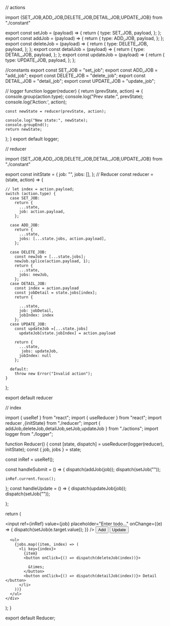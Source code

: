 // actions

import {SET_JOB,ADD_JOB,DELETE_JOB,DETAIL_JOB,UPDATE_JOB} from "./constant"

export const setJob = (payload) => {
    return {
      type: SET_JOB,
      payload,
    };
  };
  export const addJob = (payload) => {
    return {
      type: ADD_JOB,
      payload,
    };
  };
  export const deleteJob = (payload) => {
    return {
      type: DELETE_JOB,
      payload,
    };
  };
  export const detailJob = (payload) => {
    return {
      type: DETAIL_JOB,
      payload,
    };
  };
  export const updateJob = (payload) => {
    return {
      type: UPDATE_JOB,
      payload,
    };
  };

  //constants
  export const SET_JOB = "set_job";
export const ADD_JOB = "add_job";
export const DELETE_JOB = "delete_job";
export const DETAIL_JOB = "detail_job";
export const UPDATE_JOB = "update_job";

// logger
function logger(reducer) {
  return (prevState, action) => {
    console.group(action.type);
    console.log("Prev state:", prevState);
    console.log('Action:', action);

    const newState = reducer(prevState, action);
    
    console.log("New state:", newState);
    console.groupEnd();
    return newState;
  };
}
export default logger;


// reducer

import {SET_JOB,ADD_JOB,DELETE_JOB,DETAIL_JOB,UPDATE_JOB} from "./constant"


export const initState = {
    job: "",
    jobs: [],
  };
  // Reducer
  const reducer = (state, action) => {


    // let index = action.payload;
    switch (action.type) {
      case SET_JOB:
        return {
          ...state,
          job: action.payload,
        };
  
      case ADD_JOB:
        return {
          ...state,
          jobs: [...state.jobs, action.payload],
        };
  
      case DELETE_JOB:
        const newJob = [...state.jobs];
        newJob.splice(action.payload, 1);
        return {
          ...state,
          jobs: newJob,
        };
      case DETAIL_JOB:
        const index = action.payload
        const jobDetail = state.jobs[index];
        return {
          
          ...state,
          job: jobDetail,
          jobIndex: index
        };
      case UPDATE_JOB:
        const updateJob =[...state.jobs]
          updateJob[state.jobIndex] = action.payload
         
        return {
          ...state,        
           jobs: updateJob,
          jobIndex: null
        };
  
      default:
        throw new Error("Invalid action");
    }
  };

  export default reducer

  // index

  import { useRef } from "react";
import { useReducer } from "react";
import reducer ,{initState} from "./reducer";
import { addJob,deleteJob,detailJob,setJob,updateJob } from "./actions";
import logger from "./logger";

function Reducer() {
  const [state, dispatch] = useReducer(logger(reducer), initState);
  const { job, jobs } = state;

  const inRef = useRef();

  const handleSubmit = () => {
    dispatch(addJob(job));
    dispatch(setJob(""));

    inRef.current.focus();
  };
  const handleUpdate = () => {
    dispatch(updateJob(job));
    dispatch(setJob(""));
   
  };

  return (
    <div>
      <input
        ref={inRef}
        value={job}
        placeholder="Enter todo..."
        onChange={(e) => {
          dispatch(setJob(e.target.value));
        }}
      />
      <button onClick={handleSubmit}>Add</button>
      <button onClick={handleUpdate}>Update</button>

      <ul>
        {jobs.map((item, index) => (
          <li key={index}>
            {item}
            <button onClick={() => dispatch(deleteJob(index))}>
             
              &times;
            </button>
            <button onClick={() => dispatch(detailJob(index))}> Detail </button>
          </li>
        ))}
      </ul>
    </div>
  );
}

export default Reducer;

